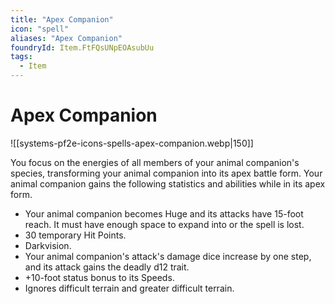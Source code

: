 ```yaml
---
title: "Apex Companion"
icon: "spell"
aliases: "Apex Companion"
foundryId: Item.FtFQsUNpEOAsubUu
tags:
  - Item
---
```


# Apex Companion
![[systems-pf2e-icons-spells-apex-companion.webp|150]]

You focus on the energies of all members of your animal companion's species, transforming your animal companion into its apex battle form. Your animal companion gains the following statistics and abilities while in its apex form.

*   Your animal companion becomes Huge and its attacks have 15-foot reach. It must have enough space to expand into or the spell is lost.
*   30 temporary Hit Points.
*   Darkvision.
*   Your animal companion's attack's damage dice increase by one step, and its attack gains the deadly d12 trait.
*   +10-foot status bonus to its Speeds.
*   Ignores difficult terrain and greater difficult terrain.


